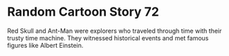 # Random Cartoon Story 72

Red Skull and Ant-Man were explorers who traveled through time with their trusty time machine. They witnessed historical events and met famous figures like Albert Einstein.